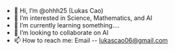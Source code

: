 - 👋 Hi, I’m @ohhh25 (Lukas Cao)
- 👀 I’m interested in Science, Mathematics, and AI
- 🌱 I’m currently learning something....
- 💞️ I’m looking to collaborate on AI
- 📫 How to reach me: Email -- lukascao06@gmail.com

<!---
ohhh25/ohhh25 is a ✨ special ✨ repository because its `README.md` (this file) appears on your GitHub profile.
You can click the Preview link to take a look at your changes.
--->
